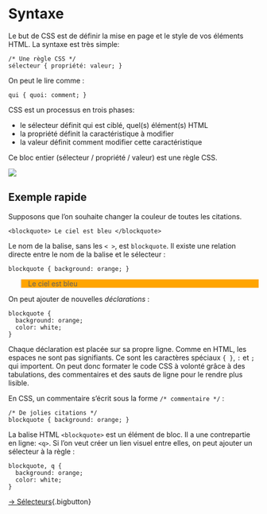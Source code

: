 # Syntaxe

Le but de CSS est de définir la mise en page et le style de vos éléments HTML. La syntaxe est très simple:
```
/* Une règle CSS */
sélecteur { propriété: valeur; }
```
On peut le lire comme :
```
qui { quoi: comment; }
```

CSS est un processus en trois phases:

* le sélecteur définit qui est ciblé, quel(s) élément(s) HTML
* la propriété définit la caractéristique à modifier
* la valeur définit comment modifier cette caractéristique

Ce bloc entier (sélecteur / propriété / valeur) est une règle CSS.

![](/web/assets/img/css-intro-syntaxe.png)

## Exemple rapide

Supposons que l’on souhaite changer la couleur de toutes les citations.
```
<blockquote> Le ciel est bleu </blockquote>
```

Le nom de la balise, sans les `< >`, est `blockquote`. Il existe une relation directe entre le nom de la balise et le sélecteur :
```
blockquote { background: orange; }
```
<style>blockquote { background: orange; }</style>
<blockquote> Le ciel est bleu </blockquote>

On peut ajouter de nouvelles *déclarations* :
```
blockquote {
  background: orange;
  color: white;
}
```

Chaque déclaration est placée sur sa propre ligne. Comme en HTML, les espaces ne sont pas signifiants. Ce sont les caractères spéciaux `{ }`, `:` et `;` qui importent. On peut donc formater le code CSS à volonté grâce à des tabulations, des commentaires et des sauts de ligne pour le rendre plus lisible.

En CSS, un commentaire s’écrit sous la forme `/* commentaire */` :
```
/* De jolies citations */
blockquote { background: orange; }

```

La balise HTML `<blockquote>` est un élément de bloc. Il a une contrepartie en ligne: `<q>`. Si l’on veut créer un lien visuel entre elles, on peut ajouter un sélecteur à la règle :

```
blockquote, q {
  background: orange;
  color: white;
}
```

[→ Sélecteurs](../selectors/){.bigbutton}
